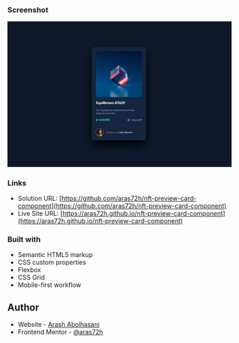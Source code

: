 ### Screenshot

![](./screenshot.jpg)

### Links

- Solution URL: [https://github.com/aras72h/nft-preview-card-component](https://github.com/aras72h/nft-preview-card-component)
- Live Site URL: [https://aras72h.github.io/nft-preview-card-component](https://aras72h.github.io/nft-preview-card-component)

### Built with

- Semantic HTML5 markup
- CSS custom properties
- Flexbox
- CSS Grid
- Mobile-first workflow

## Author

- Website - [Arash Abolhasani](https://github.com/aras72h)
- Frontend Mentor - [@aras72h](https://www.frontendmentor.io/profile/aras72h)
